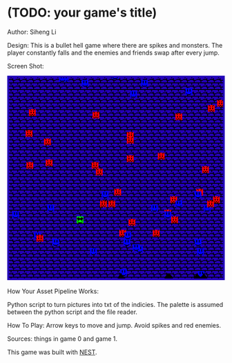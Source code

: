 # (TODO: your game's title)

Author: Siheng Li

Design: This is a bullet hell game where there are spikes and monsters.
The player constantly falls and the enemies and friends swap after every jump.

Screen Shot:

![Screen Shot](screenshot.png)

How Your Asset Pipeline Works:

Python script to turn pictures into txt of the indicies.
The palette is assumed between the python script and the file reader.

How To Play:
Arrow keys to move and jump. Avoid spikes and red enemies.

Sources: things in game 0 and game 1.

This game was built with [NEST](NEST.md).

